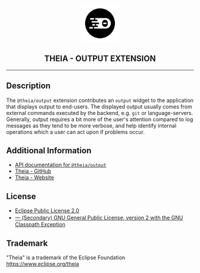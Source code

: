 <div align='center'>

<br />

<img src='https://raw.githubusercontent.com/eclipse-theia/theia/master/logo/theia.svg?sanitize=true' alt='theia-ext-logo' width='100px' />

<h2>THEIA - OUTPUT EXTENSION</h2>

<hr />

</div>

## Description

The `@theia/output` extension contributes an `output` widget to the application that displays output to end-users.
The displayed output usually comes from external commands executed by the backend, e.g. `git` or language-servers.
Generally, output requires a bit more of the user's attention compared to log messages as they tend to be more verbose,
and help identify internal operations which a user can act upon if problems occur.

## Additional Information

- [API documentation for `@theia/output`](https://eclipse-theia.github.io/theia/docs/next/modules/output.html)
- [Theia - GitHub](https://github.com/eclipse-theia/theia)
- [Theia - Website](https://theia-ide.org/)

## License

- [Eclipse Public License 2.0](http://www.eclipse.org/legal/epl-2.0/)
- [一 (Secondary) GNU General Public License, version 2 with the GNU Classpath Exception](https://projects.eclipse.org/license/secondary-gpl-2.0-cp)

## Trademark
"Theia" is a trademark of the Eclipse Foundation
https://www.eclipse.org/theia
